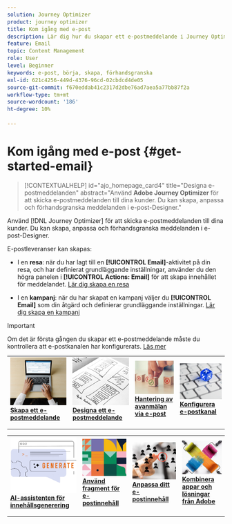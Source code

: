 ```yaml
---
solution: Journey Optimizer
product: journey optimizer
title: Kom igång med e-post
description: Lär dig hur du skapar ett e-postmeddelande i Journey Optimizer
feature: Email
topic: Content Management
role: User
level: Beginner
keywords: e-post, börja, skapa, förhandsgranska
exl-id: 621c4256-449d-4376-96cd-02cbdcd4de05
source-git-commit: f670eddab41c2317d2dbe76ad7aea5a77bb87f2a
workflow-type: tm+mt
source-wordcount: '186'
ht-degree: 10%

---
```


# Kom igång med e-post {#get-started-email}

>[!CONTEXTUALHELP]
>id="ajo_homepage_card4"
>title="Designa e-postmeddelanden"
>abstract="Använd **Adobe Journey Optimizer** för att skicka e-postmeddelanden till dina kunder. Du kan skapa, anpassa och förhandsgranska meddelanden i e-post-Designer."

Använd [!DNL Journey Optimizer] för att skicka e-postmeddelanden till dina kunder. Du kan skapa, anpassa och förhandsgranska meddelanden i e-post-Designer.

E-postleveranser kan skapas:

* I en **resa**: när du har lagt till en **[!UICONTROL Email]**-aktivitet på din resa, och har definierat grundläggande inställningar, använder du den högra panelen i **[!UICONTROL Actions: Email]** för att skapa innehållet för meddelandet. [Lär dig skapa en resa](../building-journeys/journey-gs.md)

* I en **kampanj**: när du har skapat en kampanj väljer du **[!UICONTROL Email]** som din åtgärd och definierar grundläggande inställningar. [Lär dig skapa en kampanj](../campaigns/create-campaign.md#configure)


>[!IMPORTANT]
>
>Om det är första gången du skapar ett e-postmeddelande måste du kontrollera att e-postkanalen har konfigurerats. [Läs mer](email-settings.md)

<table style="table-layout:fixed"><tr style="border: 0;">
<td>
<a href="create-email.md">
<img alt="Skapa" src="../assets/do-not-localize/email-create.jpeg">
</a>
<div><a href="create-email.md"><strong>Skapa ett e-postmeddelande</strong>
</div>
<p>
</td>
<td>
<a href="get-started-email-design.md">
<img alt="Design" src="../assets/do-not-localize/email-design.jpg">
</a>
<div>
<a href="get-started-email-design.md"><strong>Designa ett e-postmeddelande</strong></a>
</div>
<p></td>
<td>
<a href="email-opt-out.md">
<img alt="Avanmäl dig" src="../assets/do-not-localize/email-opt-out.jpg">
</a>
<div>
<a href="email-opt-out.md"><strong>Hantering av avanmälan via e-post</strong></a>
</div>
<p>
</td>
<td>
<a href="email-settings.md">
<img alt="Konfigurera" src="../assets/do-not-localize/email-config.jpg">
</a>
<div>
<a href="email-settings.md"><strong>Konfigurera e-postkanal</strong></a>
</div>
<p>
</td>
</tr></table>

<table style="table-layout:fixed"><tr style="border: 0;">
<td>
<a href="../content-management/generative-email.md">
<img alt="AI-assistenten" src="../assets/do-not-localize/email-generate.jpg">
</a>
<div><a href="../content-management/generative-email.md"><strong>AI-assistenten för innehållsgenerering</strong>
</div>
<p>
</td>
<td>
<a href="../content-management/fragments.md">
<img alt="Innehållsfragment" src="../assets/do-not-localize/patterns.jpg">
</a>
<div>
<a href="../content-management/fragments.md"><strong>Använd fragment för e-postinnehåll</strong></a>
</div>
<p></td>
<td>
<a href="../personalization/personalize.md">
<img alt="Anpassa innehållet" src="../assets/do-not-localize/personalize.jpg">
</a>
<div>
<a href="../personalization/personalize.md"><strong>Anpassa ditt e-postinnehåll</strong></a>
</div>
<p>
</td>
<td>
<a href="../integrations/assets.md">
<img alt="Kombinera era lösningar" src="../assets/do-not-localize/colors.jpeg">
</a>
<div>
<a href="../integrations/assets.md"><strong>Kombinera appar och lösningar från Adobe</strong></a>
</div>
<p>
</td>
</tr></table>
